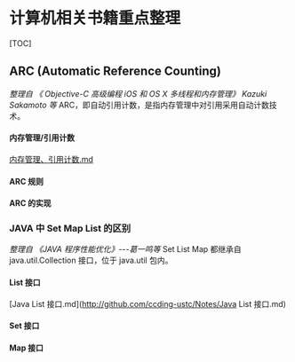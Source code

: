 # 计算机相关书籍重点整理

[TOC]
## ARC (Automatic Reference Counting)
*整理自 《 Objective-C 高级编程 iOS 和 OS X 多线程和内存管理》 Kazuki Sakamoto 等*
ARC，即自动引用计数，是指内存管理中对引用采用自动计数技术。
#### 内存管理/引用计数 
[内存管理、引用计数.md](http://github.com/ccding-ustc/Notes/内存管理、引用计数.md)
#### ARC 规则
#### ARC 的实现

### JAVA 中 Set Map List 的区别
*整理自 《JAVA 程序性能优化》---葛一鸣等*
Set List Map 都继承自 java.util.Collection 接口，位于 java.util 包内。
#### List 接口
[Java List 接口.md](http://github.com/ccding-ustc/Notes/Java List 接口.md)
#### Set 接口
#### Map 接口


